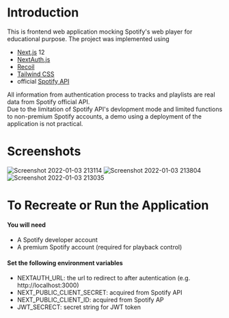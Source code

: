 # Introduction  
This is frontend web application mocking Spotify's web player for educational purpose. The project was implemented using  
- [Next.js](https://nextjs.org/) 12 
- [NextAuth.js](https://next-auth.js.org/) 
- [Recoil](https://recoiljs.org/) 
- [Tailwind CSS](https://tailwindcss.com/)
- official [Spotify API](https://developer.spotify.com/)  
    
All information from authentication process to tracks and playlists are real data from Spotify official API.  
Due to the limitation of Spotify API's devlopment mode and limited functions to non-premium Spotify accounts, a demo using a deployment of the application is not practical.  
  
# Screenshots
![Screenshot 2022-01-03 213114](https://user-images.githubusercontent.com/38052117/148013773-913d01c3-068c-4b9f-a8c1-360036314671.png)
![Screenshot 2022-01-03 213804](https://user-images.githubusercontent.com/38052117/148014301-f27929df-5184-47cc-897b-4338dfee23af.png)
![Screenshot 2022-01-03 213035](https://user-images.githubusercontent.com/38052117/148013732-81303667-f3af-415b-9268-70358ab2b2b8.png)  
  
# To Recreate or Run the Application  
#### You will need  
- A Spotify developer account
- A premium Spotify account (required for playback control)
  
#### Set the following environment variables  
- NEXTAUTH_URL: the url to redirect to after autentication (e.g. http://localhost:3000)
- NEXT_PUBLIC_CLIENT_SECRET: acquired from Spotify API
- NEXT_PUBLIC_CLIENT_ID: acquired from Spotify AP
- JWT_SECRECT: secret string for JWT token
  


